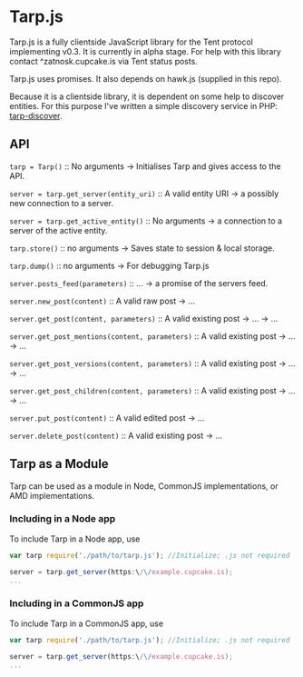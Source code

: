 Tarp.js
=======
Tarp.js is a fully clientside JavaScript library for the Tent protocol implementing v0.3. It is currently in alpha stage. For help with this library contact ^zatnosk.cupcake.is via Tent status posts.

Tarp.js uses promises. It also depends on hawk.js (supplied in this repo).

Because it is a clientside library, it is dependent on some help to discover entities. For this purpose I've written a simple discovery service in PHP: [tarp-discover](https://github.com/Zatnosk/tarp-discover).

API
---
`tarp = Tarp()` :: No arguments -> Initialises Tarp and gives access to the API.

`server = tarp.get_server(entity_uri)` :: A valid entity URI -> a possibly new connection to a server.

`server = tarp.get_active_entity()` :: No arguments -> a connection to a server of the active entity.

`tarp.store()` :: no arguments -> Saves state to session & local storage.

`tarp.dump()` :: no arguments -> For debugging Tarp.js

`server.posts_feed(parameters)` :: ... -> a promise of the servers feed.

`server.new_post(content)` :: A valid raw post -> ...

`server.get_post(content, parameters)` :: A valid existing post -> ... -> ...

`server.get_post_mentions(content, parameters)` :: A valid existing post -> ... -> ...

`server.get_post_versions(content, parameters)` :: A valid existing post -> ... -> ...

`server.get_post_children(content, parameters)` :: A valid existing post -> ... -> ...

`server.put_post(content)` :: A valid edited post -> ...

`server.delete_post(content)` :: A valid existing post -> ...

Tarp as a Module
----------------
Tarp can be used as a module in Node, CommonJS implementations, or AMD implementations.

### Including in a Node app
To include Tarp in a Node app, use

```JavaScript
var tarp require('./path/to/tarp.js'); //Initialize; .js not required

server = tarp.get_server(https:\/\/example.cupcake.is);
...
```


### Including in a CommonJS app

To include Tarp in a CommonJS app, use

```JavaScript
var tarp require('./path/to/tarp.js'); //Initialize; .js not required

server = tarp.get_server(https:\/\/example.cupcake.is);
...
```
